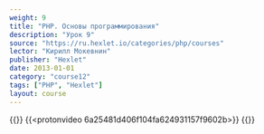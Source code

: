 ```yaml
---
weight: 9
title: "PHP. Основы программирования"
description: "Урок 9"
source: "https://ru.hexlet.io/categories/php/courses"
lector: "Кирилл Мокевнин"
publisher: "Hexlet"
date: 2013-01-01
category: "course12"
tags: ["PHP", "Hexlet"]
layout: course
---
```

{{<players>}}
    {{<protonvideo 6a25481d406f104fa624931157f9602b>}}
{{</players>}}
